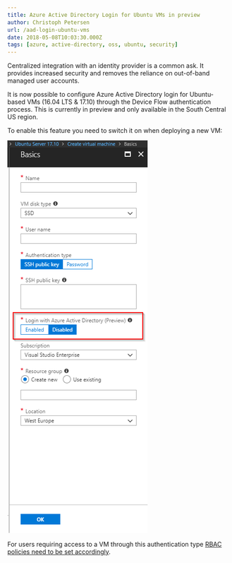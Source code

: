 ```yaml
---
title: Azure Active Directory Login for Ubuntu VMs in preview
author: Christoph Petersen
url: /aad-login-ubuntu-vms
date: 2018-05-08T10:03:30.000Z
tags: [azure, active-directory, oss, ubuntu, security]
---
```


Centralized integration with an identity provider is a common ask. It provides increased security and removes the reliance on out-of-band managed user accounts.

It is now possible to configure Azure Active Directory login for Ubuntu-based VMs (16.04 LTS & 17.10) through the Device Flow authentication process. This is currently in preview and only available in the South Central US region.

To enable this feature you need to switch it on when deploying a new VM:

![aad-sso](images/aad-sso.png)

For users requiring access to a VM through this authentication type [RBAC policies need to be set accordingly](https://docs.microsoft.com/en-us/azure/virtual-machines/linux/login-using-aad#configure-rbac-policy-for-the-linux-virtual-machine).
